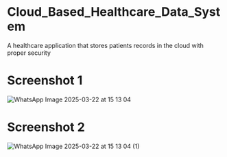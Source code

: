 # Cloud_Based_Healthcare_Data_System
A healthcare application that stores patients records in the cloud with proper security
# Screenshot 1
![WhatsApp Image 2025-03-22 at 15 13 04](https://github.com/user-attachments/assets/7cec75c5-3178-42b7-80e7-7daaa1c8c5ac)
# Screenshot 2
![WhatsApp Image 2025-03-22 at 15 13 04 (1)](https://github.com/user-attachments/assets/bf59befa-d4d5-453d-965c-16db521f9070)

